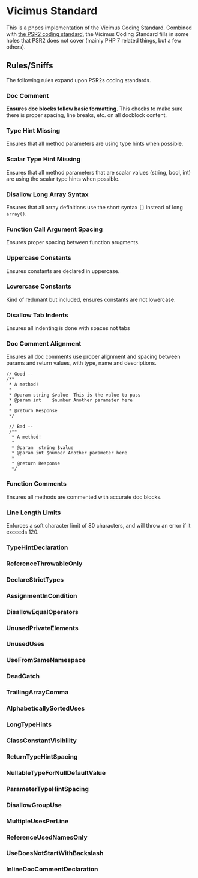 # Vicimus Standard #

This is a phpcs implementation of the Vicimus Coding Standard. Combined with
[the PSR2 coding standard](https://github.com/php-fig/fig-standards/blob/master/accepted/PSR-2-coding-style-guide.md), the
Vicimus Coding Standard fills in some holes that PSR2 does not cover (mainly PHP 7 related things, but a few others).

## Rules/Sniffs #

The following rules expand upon PSR2s coding standards.

### Doc Comment #

**Ensures doc blocks follow basic formatting**. This checks to make sure there
is proper spacing, line breaks, etc. on all docblock content.

### Type Hint Missing #

Ensures that all method parameters are using type hints when possible.

### Scalar Type Hint Missing #

Ensures that all method parameters that are scalar values (string, bool, int) are
using the scalar type hints when possible.

### Disallow Long Array Syntax #

Ensures that all array definitions use the short syntax `[]` instead of long `array()`.

### Function Call Argument Spacing #

Ensures proper spacing between function arugments.

### Uppercase Constants #

Ensures constants are declared in uppercase.

### Lowercase Constants #

Kind of redunant but included, ensures constants are not lowercase.

### Disallow Tab Indents #

Ensures all indenting is done with spaces not tabs

### Doc Comment Alignment #

Ensures all doc comments use proper alignment and spacing between params and
return values, with type, name and descriptions.

```
// Good --
/**
 * A method!
 *
 * @param string $value  This is the value to pass
 * @param int    $number Another parameter here
 *
 * @return Response
 */

 // Bad --
 /**
  * A method!
  *
  * @param  string $value
  * @param int $number Another parameter here
  *
  * @return Response
  */
```

### Function Comments #

Ensures all methods are commented with accurate doc blocks.

### Line Length Limits #

Enforces a soft character limit of 80 characters, and will throw an error if
it exceeds 120.

### TypeHintDeclaration #

### ReferenceThrowableOnly #

### DeclareStrictTypes #

### AssignmentInCondition #

### DisallowEqualOperators #

### UnusedPrivateElements #

### UnusedUses #

### UseFromSameNamespace #

### DeadCatch #

### TrailingArrayComma #

### AlphabeticallySortedUses #

### LongTypeHints #

### ClassConstantVisibility #

### ReturnTypeHintSpacing #

### NullableTypeForNullDefaultValue #

### ParameterTypeHintSpacing #

### DisallowGroupUse #

### MultipleUsesPerLine #

### ReferenceUsedNamesOnly #

### UseDoesNotStartWithBackslash #

### InlineDocCommentDeclaration #
